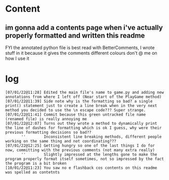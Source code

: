 # **Content**

## im gonna add a contents page when i've actually properly formatted and written this readme

FYI the annotated python file is best read with BetterComments, I wrote stuff in it because it gives the comments different colours don't @ me on how I use it

# **log**

```
[07/01/22@11:28] Edited the main file's name to game.py and adding new annotations from where I left off (Near start of the PlayGame method)
[07/01/22@11:39] Side note why is the formatting so bad? a single print() statement just to create a line break when in the very next method you decided to use the \n escape code??? Super strange.
[07/01/22@11:41] Commit because this green untracked file name (renamed file) is really annoying me
[07/01/22@12:07] Turns out they wrote a method to dynamically print the line of dashes for formatting which is ok I guess, why were their previous formatting decisions so bad??
       ''        Inconsistent line breaking methods, different people working on the same thing and not coordinating???
[07/01/22@12:25] Getting hungry so one of the last things I do for now, committing with the previous comments (not many extra really)
       ''        Slightly impressed at the lengths gone to make the program properly format itself sometimes, not so impressed by the fact the program is a bit broken
[10/01/22@11:23] You saw no e flashback cos contents on this readme was spelled as contetnts
```